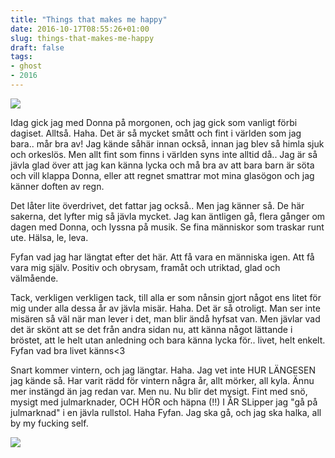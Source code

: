 ```yaml
---
title: "Things that makes me happy"
date: 2016-10-17T08:55:26+01:00
slug: things-that-makes-me-happy
draft: false
tags:
- ghost
- 2016
---
```


![](/assets/images/ghost/2016/10/MittHandavtryck5Mars2006.jpg)

Idag gick jag med Donna på morgonen, och jag gick som vanligt förbi dagiset. Alltså. Haha. Det är så mycket smått och fint i världen som jag bara.. mår bra av!
Jag kände såhär innan också, innan jag blev så himla sjuk och orkeslös. Men allt fint som finns i världen syns inte alltid då.. Jag är så jävla glad över att jag kan känna lycka och må bra av att bara barn är söta och vill klappa Donna, eller att regnet smattrar mot mina glasögon och jag känner doften av regn.

Det låter lite överdrivet, det fattar jag också.. Men jag känner så. De här sakerna, det lyfter mig så jävla mycket. Jag kan äntligen gå, flera gånger om dagen med Donna, och lyssna på musik. Se fina människor som traskar runt ute. Hälsa, le, leva.

Fyfan vad jag har längtat efter det här. Att få vara en människa igen. Att få vara mig själv. Positiv och obrysam, framåt och utriktad, glad och välmående. 

Tack, verkligen verkligen tack, till alla er som nånsin gjort något ens litet för mig under alla dessa år av jävla misär. 
Haha. Det är så otroligt. Man ser inte misären så väl när man lever i det, man blir ändå hyfsat van. Men jävlar vad det är skönt att se det från andra sidan nu, att känna något lättande i bröstet, att le helt utan anledning och bara känna lycka för.. livet, helt enkelt. Fyfan vad bra livet känns<3

Snart kommer vintern, och jag längtar. Haha. Jag vet inte HUR LÄNGESEN jag kände så. Har varit rädd för vintern några år, allt mörker, all kyla. Ännu mer instängd än jag redan var. Men nu. Nu blir det mysigt. Fint med snö, mysigt med julmarknader, OCH HÖR och häpna (!!) I ÅR SLipper jag "gå på julmarknad" i en jävla rullstol. Haha Fyfan. Jag ska gå, och jag ska halka, all by my fucking self.

![](/assets/images/ghost/2016/10/Hamnen-26mars2006-jpg.JPG)
